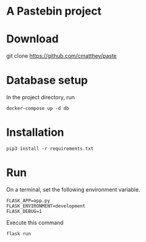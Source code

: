 # A Pastebin project

# Download
git clone https://github.com/cmatthey/paste

# Database setup
In the project directory, run
```
docker-compose up -d db
```

# Installation
```
pip3 install -r requirements.txt
```

# Run
On a terminal, set the following environment variable.
```
FLASK_APP=app.py
FLASK_ENVIRONMENT=development
FLASK_DEBUG=1
```
Execute this command
```
flask run
```
